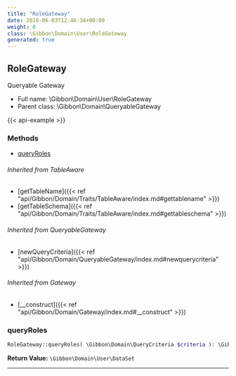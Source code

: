 ```yaml
---
title: "RoleGateway"
date: 2018-06-03T12:46:34+00:00
weight: 0
class: \Gibbon\Domain\User\RoleGateway
generated: true
---
```


## RoleGateway

Queryable Gateway



* Full name: \Gibbon\Domain\User\RoleGateway
* Parent class: \Gibbon\Domain\QueryableGateway

{{< api-example >}} 



### Methods

- [queryRoles](#queryroles)




###### Inherited from TableAware
- [getTableName]({{< ref "api/Gibbon/Domain/Traits/TableAware/index.md#gettablename" >}})
- [getTableSchema]({{< ref "api/Gibbon/Domain/Traits/TableAware/index.md#gettableschema" >}})

###### Inherited from QueryableGateway
- [newQueryCriteria]({{< ref "api/Gibbon/Domain/QueryableGateway/index.md#newquerycriteria" >}})

###### Inherited from Gateway
- [__construct]({{< ref "api/Gibbon/Domain/Gateway/index.md#__construct" >}})



### queryRoles



```php
RoleGateway::queryRoles( \Gibbon\Domain\QueryCriteria $criteria ): \Gibbon\Domain\User\DataSet
```






**Return Value:**
`\Gibbon\Domain\User\DataSet`  



---

